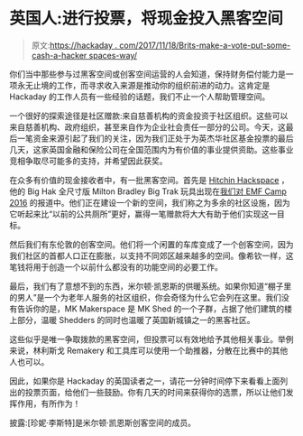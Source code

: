 # 英国人:进行投票，将现金投入黑客空间

> 原文:[https://hackaday . com/2017/11/18/Brits-make-a-vote-put-some-cash-a-hacker spaces-way/](https://hackaday.com/2017/11/18/brits-make-a-vote-put-some-cash-a-hackerspaces-way/)

你们当中那些参与过黑客空间或创客空间运营的人会知道，保持财务偿付能力是一项永无止境的工作，而寻求收入来源是推动你的组织前进的动力。这肯定是 Hackaday 的工作人员有一些经验的话题，我们不止一个人帮助管理空间。

一个很好的探索途径是社区赠款:来自慈善机构的资金投资于社区组织。这些可以来自慈善机构、政府组织，甚至来自作为企业社会责任一部分的公司。今天，这最后一笔资金来源引起了我们的关注，因为我们正处于为英杰华社区基金投票的最后几天，这家英国金融和保险公司在全国范围内为有价值的事业提供资助。这些事业竞相争取尽可能多的支持，并希望因此获奖。

在众多有价值的现金接收者中，有一批黑客空间。首先是 [Hitchin Hackspace](https://www.avivacommunityfund.co.uk/voting/project/view/17-6297) ，他的 Big Hak 全尺寸版 Milton Bradley Big Trak 玩具出现在[我们对 EMF Camp 2016](https://hackaday.com/2016/08/11/emf-camp-2016-a-personal-review/) 的报道中。他们正在建设一个新的空间，我们称之为多余的社区设施，因为它听起来比“以前的公共厕所”更好，赢得一笔赠款将大大有助于他们实现这一目标。

然后我们有东伦敦的创客空间。他们将一个闲置的车库变成了一个创客空间，因为我们社区的首都人口正在膨胀，以支持不同郊区越来越多的空间。像希钦一样，这笔钱将用于创造一个以前什么都没有的功能空间的必要工作。

最后，我们有了意想不到的东西，米尔顿·凯恩斯的供暖系统。如果你知道“棚子里的男人”是一个为老年人服务的社区组织，你会奇怪为什么它会列在这里。我们没有告诉你的是，MK Makerspace 是 MK Shed 的一个子群，占据了他们建筑的楼上部分，温暖 Shedders 的同时也温暖了英国新城镇之一的黑客社区。

这些似乎是唯一争取拨款的黑客空间，但投票可以有效地给予其他相关事业。举例来说，林利斯戈 Remakery 和工具库可以使用一个助推器，分散在比赛中的其他人也可以。

因此，如果你是 Hackaday 的英国读者之一，请花一分钟时间停下来看看上面列出的投票页面，给他们一些鼓励。你有几天的时间来获得你的选票，所以让他们发挥作用，有所作为！

披露:[珍妮·李斯特]是米尔顿·凯恩斯创客空间的成员。